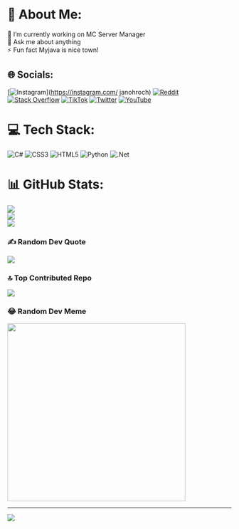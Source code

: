 # 💫 About Me:
🔭 I’m currently working on MC Server Manager<br>💬 Ask me about anything<br>⚡ Fun fact Myjava is nice town!


## 🌐 Socials:
[![Instagram](https://img.shields.io/badge/Instagram-%23E4405F.svg?logo=Instagram&logoColor=white)](https://instagram.com/ janohroch) [![Reddit](https://img.shields.io/badge/Reddit-%23FF4500.svg?logo=Reddit&logoColor=white)](https://reddit.com/user/StudioJankoPro) [![Stack Overflow](https://img.shields.io/badge/-Stackoverflow-FE7A16?logo=stack-overflow&logoColor=white)](https://stackoverflow.com/users/user22080383) [![TikTok](https://img.shields.io/badge/TikTok-%23000000.svg?logo=TikTok&logoColor=white)](https://tiktok.com/@Dzejno_) [![Twitter](https://img.shields.io/badge/Twitter-%231DA1F2.svg?logo=Twitter&logoColor=white)](https://twitter.com/DžejnoDEV) [![YouTube](https://img.shields.io/badge/YouTube-%23FF0000.svg?logo=YouTube&logoColor=white)](https://youtube.com/@UC6UKBbOs5EWv5bf0MQ2jSaA) 

# 💻 Tech Stack:
![C#](https://img.shields.io/badge/c%23-%23239120.svg?style=flat&logo=c-sharp&logoColor=white) ![CSS3](https://img.shields.io/badge/css3-%231572B6.svg?style=flat&logo=css3&logoColor=white) ![HTML5](https://img.shields.io/badge/html5-%23E34F26.svg?style=flat&logo=html5&logoColor=white) ![Python](https://img.shields.io/badge/python-3670A0?style=flat&logo=python&logoColor=ffdd54) ![.Net](https://img.shields.io/badge/.NET-5C2D91?style=flat&logo=.net&logoColor=white)
# 📊 GitHub Stats:
![](https://github-readme-stats.vercel.app/api?username=JaatrovyKnedlicek&theme=dark&hide_border=false&include_all_commits=true&count_private=true)<br/>
![](https://github-readme-streak-stats.herokuapp.com/?user=JaatrovyKnedlicek&theme=dark&hide_border=false)<br/>
![](https://github-readme-stats.vercel.app/api/top-langs/?username=JaatrovyKnedlicek&theme=dark&hide_border=false&include_all_commits=true&count_private=true&layout=compact)

### ✍️ Random Dev Quote
![](https://quotes-github-readme.vercel.app/api?type=horizontal&theme=radical)

### 🔝 Top Contributed Repo
![](https://github-contributor-stats.vercel.app/api?username=JaatrovyKnedlicek&limit=5&theme=dark&combine_all_yearly_contributions=true)

### 😂 Random Dev Meme
<img src='https://randommeme-five.vercel.app/' style="height: 400px;"/>

---
[![](https://visitcount.itsvg.in/api?id=JaatrovyKnedlicek&icon=0&color=0)](https://visitcount.itsvg.in)

<!-- Proudly created with GPRM ( https://gprm.itsvg.in ) -->
